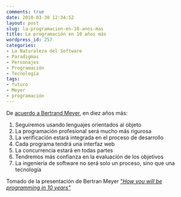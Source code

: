 ```yaml
---
comments: true
date: 2010-03-30 12:34:52
layout: post
slug: la-programacion-en-10-anos-mas
title: La programación en 10 años más
wordpress_id: 257
categories:
- La Naturaleza del Software
- Paradigmas
- Personajes
- Programación
- Tecnología
tags:
- futuro
- Meyer
- programación
---
```


De [acuerdo a Bertrand Meyer](http://bertrandmeyer.com/2010/03/29/verification-as-a-matter-of-course/), en diez años más:

  


  1. Seguiremos usando lenguajes orientados al objeto
  2. La programación profesional será mucho más rigurosa
  3. La verificación estará integrada en el proceso de desarrollo
  4. Cada programa tendrá una interfaz web
  5. La concurrencia estará en todas partes
  6. Tendremos más confianza en la evaluación de los objetivos
  7. La ingeniería de software no será solo un proceso, sino que una tecnología

  


Tomado de la presentación de Bertran Meyer ["](http://se.ethz.ch/~meyer/publications/methodology/programming-10years-sierre.pdf)_[How you will be programming in 10 years"](http://se.ethz.ch/~meyer/publications/methodology/programming-10years-sierre.pdf)_



